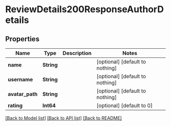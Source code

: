 # ReviewDetails200ResponseAuthorDetails


## Properties
Name | Type | Description | Notes
------------ | ------------- | ------------- | -------------
**name** | **String** |  | [optional] [default to nothing]
**username** | **String** |  | [optional] [default to nothing]
**avatar_path** | **String** |  | [optional] [default to nothing]
**rating** | **Int64** |  | [optional] [default to 0]


[[Back to Model list]](../README.md#models) [[Back to API list]](../README.md#api-endpoints) [[Back to README]](../README.md)


